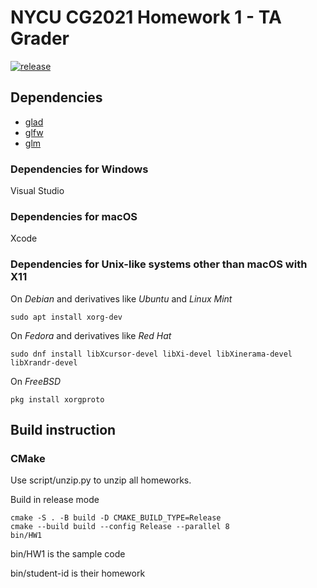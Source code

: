# NYCU CG2021 Homework 1 - TA Grader

[![release](https://github.com/TheLurkingCat/CG2021-HW1/actions/workflows/build.yml/badge.svg?branch=release&event=push)](https://github.com/TheLurkingCat/CG2021-HW1/actions/workflows/build.yml)

## Dependencies

- [glad](https://github.com/Dav1dde/glad)
- [glfw](https://github.com/glfw/glfw)
- [glm](https://github.com/g-truc/glm)

### Dependencies for Windows

Visual Studio

### Dependencies for macOS

Xcode

### Dependencies for Unix-like systems other than macOS with X11

On *Debian* and derivatives like *Ubuntu* and *Linux Mint*

`sudo apt install xorg-dev`

On *Fedora* and derivatives like *Red Hat*

`sudo dnf install libXcursor-devel libXi-devel libXinerama-devel libXrandr-devel`

On *FreeBSD*

`pkg install xorgproto`

## Build instruction


### CMake

Use script/unzip.py to unzip all homeworks.

Build in release mode
```bash=
cmake -S . -B build -D CMAKE_BUILD_TYPE=Release
cmake --build build --config Release --parallel 8
bin/HW1
```

bin/HW1 is the sample code

bin/student-id is their homework

